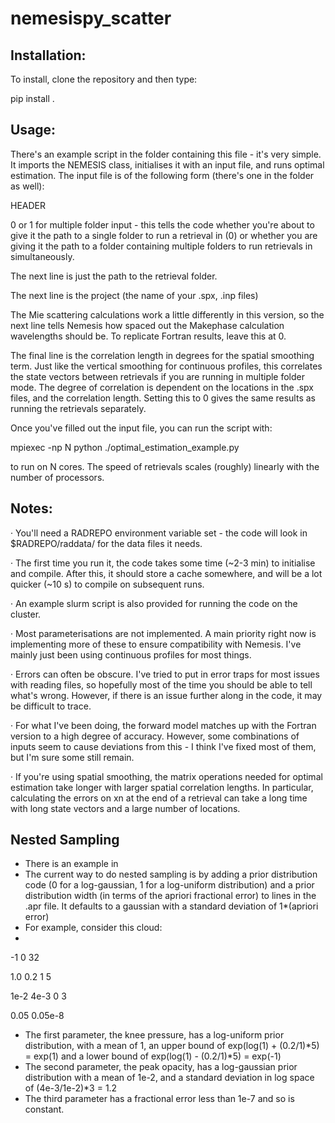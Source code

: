 # nemesispy_scatter

## Installation:

To install, clone the repository and then type:

pip install .

## Usage:

There's an example script in the folder containing this file - it's very simple. It imports the NEMESIS class, initialises it with an input file, and runs optimal estimation. The input file is of the following form (there's one in the folder as well):

HEADER

0 or 1 for multiple folder input - this tells the code whether you're about to give it the path to a single folder to run a retrieval in (0) or whether you are giving it the path to a folder containing multiple folders to run retrievals in simultaneously.

The next line is just the path to the retrieval folder.

The next line is the project (the name of your .spx, .inp files)

The Mie scattering calculations work a little differently in this version, so the next line tells Nemesis how spaced out the Makephase calculation wavelengths should be. To replicate Fortran results, leave this at 0.

The final line is the correlation length in degrees for the spatial smoothing term. Just like the vertical smoothing for continuous profiles, this correlates the state vectors between retrievals if you are running in multiple folder mode. The degree of correlation is dependent on the locations in the .spx files, and the correlation length. Setting this to 0 gives the same results as running the retrievals separately.

Once you've filled out the input file, you can run the script with:

mpiexec -np N python ./optimal_estimation_example.py

to run on N cores. The speed of retrievals scales (roughly) linearly with the number of processors.

## Notes:

· You'll need a RADREPO environment variable set - the code will look in $RADREPO/raddata/ for the data files it needs.

· The first time you run it, the code takes some time (~2-3 min) to initialise and compile. After this, it should store a cache somewhere, and will be a lot quicker (~10 s) to compile on subsequent runs. 

· An example slurm script is also provided for running the code on the cluster.

· Most parameterisations are not implemented. A main priority right now is implementing more of these to ensure compatibility with Nemesis. I've mainly just been using continuous profiles for most things.

· Errors can often be obscure. I've tried to put in error traps for most issues with reading files, so hopefully most of the time you should be able to tell what's wrong. However, if there is an issue further along in the code, it may be difficult to trace.

· For what I've been doing, the forward model matches up with the Fortran version to a high degree of accuracy. However, some combinations of inputs seem to cause deviations from this - I think I've fixed most of them, but I'm sure some still remain.

· If you're using spatial smoothing, the matrix operations needed for optimal estimation take longer with larger spatial correlation lengths. In particular, calculating the errors on xn at the end of a retrieval can take a long time with long state vectors and a large number of locations.

## Nested Sampling

- There is an example in
- The current way to do nested sampling is by adding a prior distribution code (0 for a log-gaussian, 1 for a log-uniform distribution) and a prior distribution width (in terms of the apriori fractional error) to lines in the .apr file. It defaults to a gaussian with a standard deviation of 1*(apriori error)
- For example, consider this cloud:
- 
-1 0 32
  
1.0 0.2 1 5

1e-2 4e-3 0 3

0.05 0.05e-8
- The first parameter, the knee pressure, has a log-uniform prior distribution, with a mean of 1, an upper bound of exp(log(1) + (0.2/1)*5) = exp(1) and a lower bound of exp(log(1) - (0.2/1)*5) = exp(-1)
- The second parameter, the peak opacity, has a log-gaussian prior distribution with a mean of 1e-2, and a standard deviation in log space of (4e-3/1e-2)*3 = 1.2
- The third parameter has a fractional error less than 1e-7 and so is constant.


